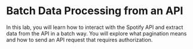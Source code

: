 # Batch Data Processing from an API

In this lab, you will learn how to interact with the Spotify API and extract data from the API 
in a batch way. You will explore what pagination means and how to send an API request that requires authorization.